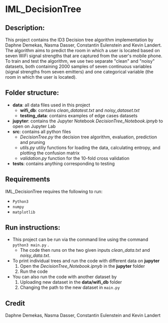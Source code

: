 # IML_DecisionTree

## Description:

This project contains the ID3 Decision tree algorithm implementation by Daphne Demekas, Nasma Dasser, Constantin Eulenstein and Kevin Landert. The algorithm aims to predict the room in which a user is located based on seven WiFi signal strengths that are captured from the user's mobile phone. To train and test the algorithm, we use two separate "clean" and "noisy" datasets, both containing 2000 samples of seven continuous variables (signal strengths from seven emitters) and one categorical variable (the room in which the user is located).


## Folder structure:
* **data**: all data files used in this project
    * **wifi_db**: contains _clean_datatest.txt_ and _noisy_dataset.txt_
    * **testing_data**: contains examples of edge cases datasets
* **jupyter**: contains the Jupyter Notebook _DecisionTree_Notebook.ipnyb_ to open on Jupyter Lab
* **src**: contains all python files
    * _DecisionTree.py_ the decision tree algorithm, evaluation, prediction and pruning
    * _utils.py_ utiliy functions for loading the data, calculating entropy, and plotting the confusion matrix
    * _validation.py_ function for the 10-fold cross validation 
* **tests**: contains anything corresponding to testing

## Requirements
IML_DecisionTree requires the following to run: 
* ```Python3```
* ```numpy ```
* ```matplotlib```

## Run instructions:

* This project can be run via the command line using the command ```python3 main.py``` . 
    * The code then runs on the two given inputs _clean_data.txt_ and _noisy_data.txt_. 
* To print individual trees and run the code with different data on **jupyter**
    1. Open the _DecisionTree_Notebook.ipnyb_ in the **jupyter** folder
    2. Run the code
* You can also run the code with another dataset by
    1. Uploading new dataset in the **data/wifi_db** folder
    2. Changing the path to the new dataset in ```main.py```
## Credit
Daphne Demekas, Nasma Dasser, Constantin Eulenstein and Kevin Landert

